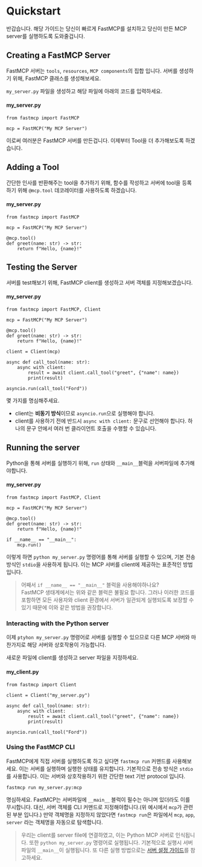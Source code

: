 # Quickstart

반갑습니다. 해당 가이드는 당신이 빠르게 FastMCP를 설치하고 
당신이 만든 MCP server를 실행하도록 도와줄겁니다.


## Creating a FastMCP Server
FastMCP 서버는 `tools`, `resources`, `MCP components`의 집합 입니다.
서버를 생성하기 위해, FastMCP 클래스를 생성해보세요.

`my_server.py` 파일을 생성하고 해당 파일에 아래의 코드를 입력하세요.
#### my_server.py
```
from fastmcp import FastMCP

mcp = FastMCP("My MCP Server")
```
이로써 여러분은 FastMCP 서버를 만든겁니다.
이제부터 Tool을 더 추가해보도록 하겠습니다.

## Adding a Tool

간단한 인사를 반환해주는 tool을 추가하기 위해,
함수를 작성하고 서버에 tool을 등록하기 위해 `@mcp.tool` 데코레이터를 사용하도록 하겠습니다.

#### my_server.py
```
from fastmcp import FastMCP

mcp = FastMCP("My MCP Server")

@mcp.tool()
def greet(name: str) -> str:
    return f"Hello, {name}!"
```


## Testing the Server

서버를 test해보기 위해, FastMCP client를 생성하고 서버 객체를 지정해보겠습니다.

#### my_server.py
```
from fastmcp import FastMCP, Client

mcp = FastMCP("My MCP Server")

@mcp.tool()
def greet(name: str) -> str:
    return f"Hello, {name}!"

client = Client(mcp)

async def call_tool(name: str):
    async with client:
        result = await client.call_tool("greet", {"name": name})
        print(result)

asyncio.run(call_tool("Ford"))
```

몇 가지를 명심해주세요.
- client는 **비동기 방식**이므로 `asyncio.run`으로 실행해야 합니다.
-  client를 사용하기 전에 반드시 `async with client:` 문구로 선언해야 합니다. 하나의 문구 안에서 여러 번 클라이언트 호출을 수행할 수 있습니다.


## Running the server
Python을 통해 서버를 실행하기 위해, `run` 상태와 `__main__`블럭을 서버파일에 추가해야합니다.

#### my_server.py
```
from fastmcp import FastMCP, Client

mcp = FastMCP("My MCP Server")

@mcp.tool()
def greet(name: str) -> str:
    return f"Hello, {name}!"

if __name__ == "__main__":
    mcp.run()
```
이렇게 하면 `python my_server.py` 명령어를 통해 서버를 실행할 수 있으며,
기본 전송 방식인 `stdio`을 사용하게 됩니다.
이는 MCP 서버를 client에 제공하는 표준적인 방법 입니다.


> 어째서 `if __name__ == "__main__"` 블럭을 사용해야하나요? <br> 
FastMCP 생태계에서는 위와 같은 블럭은 불필요 합니다. 
그러나 이러한 코드를 포함하면 모든 사용자와 client 환경에서 서버가 일관되게 실행되도록 
보장할 수 있기 때문에 이와 같은 방법을 권장합니다.


### Interacting with the Python server

이제 `ptyhon my_server.py` 명령어로 서버를 실행할 수 있으므로 
다른 MCP 서버와 마찬가지로 해당 서버와 상호작용이 가능합니다.

새로운 파일에 client를 생성하고 server 파일을 지정하세요.
#### my_client.py
```
from fastmcp import Client

client = Client("my_server.py")

async def call_tool(name: str):
    async with client:
        result = await client.call_tool("greet", {"name": name})
        print(result)

asyncio.run(call_tool("Ford"))
```


### Using the FastMCP CLI

FastMCP에게 직접 서버를 실행하도록 하고 싶다면 `fastmcp run` 커맨드를 사용해보세요.
이는 서버를 실행하며 실행한 상태를 유지합니다.
기본적으로 전송 방식은 `stdio`를 사용합니다.
이는 서버와 상호작용하기 위한 간단한 text 기반 protocol 입니다.

```
fastmcp run my_server.py:mcp
```

명심하세요.
FastMCP는 서버파일에 `__main__` 블럭이 필수는 아니며 있더라도 이를 무시합니다.
대신, 서버 객체를 CLI 커맨드로 지정해야합니다.(위 예시에서 `mcp`가 관련된 부분 입니다.)
만약 객체명을 지정하지 않았다면 `fastmcp run`은 파일에서 `mcp`, `app`, `server` 라는 객체명을 
자동으로 탐색합니다.

>우리는 client를 server file에 연결하였고, 이는 Python MCP 서버로 인식됩니다. 또한 `python my_server.py` 명령어로 실행됩니다. 기본적으로 실행시 서버 파일의 `__main__`이 실행됩니다. 또 다른 실행 방법으로는  [서버 설정 가이드](https://gofastmcp.com/servers/fastmcp#running-the-server)를 참고하세요.



